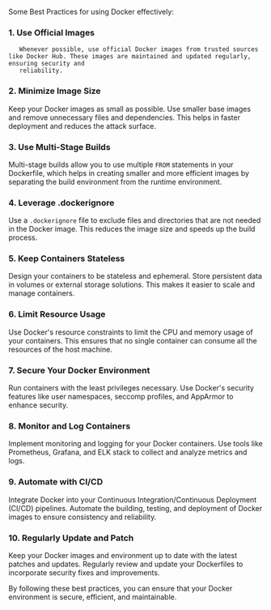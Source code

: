 Some Best Practices for using Docker effectively:

### 1. Use Official Images

       Whenever possible, use official Docker images from trusted sources like Docker Hub. These images are maintained and updated regularly, ensuring security and 
       reliability.

### 2. Minimize Image Size

Keep your Docker images as small as possible. Use smaller base images and remove unnecessary files and dependencies. This helps in faster deployment and reduces the attack surface.

### 3. Use Multi-Stage Builds

Multi-stage builds allow you to use multiple `FROM` statements in your Dockerfile, which helps in creating smaller and more efficient images by separating the build environment from the runtime environment.

### 4. Leverage .dockerignore

Use a `.dockerignore` file to exclude files and directories that are not needed in the Docker image. This reduces the image size and speeds up the build process.

### 5. Keep Containers Stateless

Design your containers to be stateless and ephemeral. Store persistent data in volumes or external storage solutions. This makes it easier to scale and manage containers.

### 6. Limit Resource Usage

Use Docker's resource constraints to limit the CPU and memory usage of your containers. This ensures that no single container can consume all the resources of the host machine.

### 7. Secure Your Docker Environment

Run containers with the least privileges necessary. Use Docker's security features like user namespaces, seccomp profiles, and AppArmor to enhance security.

### 8. Monitor and Log Containers

Implement monitoring and logging for your Docker containers. Use tools like Prometheus, Grafana, and ELK stack to collect and analyze metrics and logs.

### 9. Automate with CI/CD

Integrate Docker into your Continuous Integration/Continuous Deployment (CI/CD) pipelines. Automate the building, testing, and deployment of Docker images to ensure consistency and reliability.

### 10. Regularly Update and Patch

Keep your Docker images and environment up to date with the latest patches and updates. Regularly review and update your Dockerfiles to incorporate security fixes and improvements.

By following these best practices, you can ensure that your Docker environment is secure, efficient, and maintainable.
